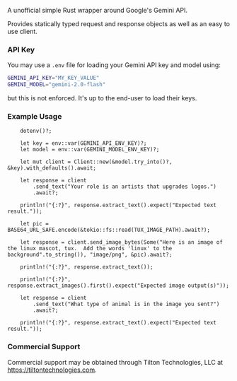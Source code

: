A unofficial simple Rust wrapper around Google's Gemini API.

Provides statically typed request and response objects as well as an easy to use
client.

### API Key

You may use a `.env` file for loading your Gemini API key and model using:

```bash
GEMINI_API_KEY="MY_KEY_VALUE"
GEMINI_MODEL="gemini-2.0-flash"
```

but this is not enforced.  It's up to the end-user to load their keys.

### Example Usage

```rust,no_run
    dotenv()?;

    let key = env::var(GEMINI_API_ENV_KEY)?;
    let model = env::var(GEMINI_MODEL_ENV_KEY)?;

    let mut client = Client::new(&model.try_into()?, &key).with_defaults().await;

    let response = client
        .send_text("Your role is an artists that upgrades logos.")
        .await?;

    println!("{:?}", response.extract_text().expect("Expected text result."));

    let pic = BASE64_URL_SAFE.encode(&tokio::fs::read(TUX_IMAGE_PATH).await?);

    let response = client.send_image_bytes(Some("Here is an image of the linux mascot, tux.  Add the words 'linux' to the background".to_string()), "image/png", &pic).await?;

    println!("{:?}", response.extract_text());

    println!("{:?}", response.extract_images().first().expect("Expected image output(s)"));

    let response = client
        .send_text("What type of animal is in the image you sent?")
        .await?;

    println!("{:?}", response.extract_text().expect("Expected text result."));
```

### Commercial Support

Commercial support may be obtained through Tilton Technologies, LLC at https://tiltontechnologies.com.